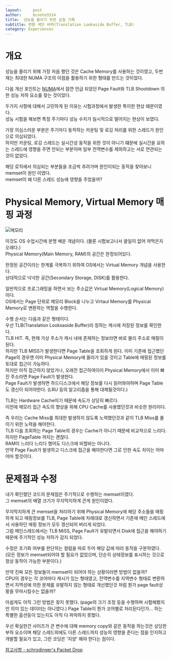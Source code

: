 ```yaml
---
layout:     post
author:     bcnote3314
title:  성능을 올리기 위한 삽질 기록
subtitle: 변환 색인 버퍼(Translation Lookaside Buffer, TLB)
category: Experiences
---
```


# 개요

성능을 올리기 위해 가장 처음 했던 것은 Cache Memory를 사용하는 것이였고, 두번재는 최대한 NUMA 구조의 이점을 활용하기 위한 형태를 만드는 것이었다.  

다음 개선 포인트는 [NUMA](https://bcnote3314.github.io/experiences/2021/09/13/numa/)에서 잠깐 언급 되었던 Page Fault와 TLB Shootdown 의한 성능 저하 요소를 찾는 것이었다.  

두가지 사항에 대해서 고민하게 된 이유는 시험과정에서 발생한 특이한 현상 떄문이였다.  
성능 시험을 해보면 특정 주기마다 성능 수치가 일시적으로 떨어지는 현상이 보였다.  

가장 의심스러운 부분은 주기마다 동작하는 카운팅 및 로깅 처리를 위한 스레드가 원인으로 의심되었다.  
하지만 카운팅, 로깅 스레드는 실시간성 동작을 위한 것이 아니기 떄문에 실시간을 요하는 스레드에 영향을 주면 안되는 부분이며 일부 전역변수를 제외하고는 서로 연관되는 것이 없었다.  

해당 로직에서 의심되는 부분들을 조금씩 추려가며 원인이되는 동작을 찾아보니 memset이 원인 이였다.  
memset이 왜 다른 스레드 성능에 영향을 주었을까?

# Physical Memory, Virtual Memory 매핑 과정

![메모리](http://drive.google.com/uc?export=view&id=1kinuvajLNfiuf5UvmJKbmkuQ_3YOvfZz)

이것도 OS 수업시간에 분명 배운 개념이다. (물론 시험보고나서 쓸일이 없어 까먹은지 오래다.)  
Physical Memory(Main Memory, RAM)의 공간은 한정되어있다.  

한정된 공간이라는 한계를 극복하기 위하여 OS에서는 Virtual Memory 개념을 사용한다.  
상대적으로 넉넉한 공간(Secondary Storage, DISK)를 활용한다.  

일반적으로 프로그래밍을 하면서 보는 주소값은 Virtual Memory(Logical Memory)이다.  
OS에서는 Page 단위로 메모리 Block을 나누고 Virtaul Memory를 Physical Memory로 변환하는 역할을 수행한다.  

수행 순서는 다음과 같은 형태이다.  
우선 TLB(Translation Looksaside Buffer)라 칭하는 캐시에 저장된 정보를 확인한다.  
TLB HIT. 즉, 현재 가상 주소가 캐시 내에 존재하는 정보라면 바로 물리 주소로 매핑이 된다.  
하지만 TLB MISS가 발생한다면 Page Table을 조회하게 된다.
이미 기존에 접근했던 Page의 경우엔 이미 Physical Memory에 올라가 있을 것이고 Table에 매핑된 정보를 토대로 접근이 가능하다.  
하지만 아직 접근하지 않았거나, 오래전 접근하여이미 Physical Memory에서 이미 빠진 주소라면 Page Fault가 발생한다.  
Page Fault가 발생하면 하드디스크에서 해당 정보를 다시 읽어와야하며 Page Table도 갱신이 되어야한다. (LRU 등의 알고리즘을 통해 대체될것이다.)  

TLB는 Hardware Cache이기 때문에 속도가 상당히 빠르다.  
이전에 메모리 접근 속도의 향상을 위해 CPU Cache를 사용했던것과 비슷한 원리이다.  

즉 우리는 Cache Miss를 최대한 발생하지 않도록 노력했던것과 같이 TLB Miss를 줄이기 위한 노력을 해야한다.  
TLB 다음 조회하는 Page Table의 경우는 Cache가 아니기 때문에 비교적으로 느리다.  
하지만 PageTable 까지는 괜찮다.  
RAM이 느리다 느리다 했어도 디스크에 비할바는 아니다.  
만약 Page Fault가 발생하고 디스크에 접근을 해야한다면 그로 인한 속도 차이는 어마어마 할것이다.


# 문제점과 수정

내가 확인했던 코드의 문제점은 주기적으로 수행하는 memset이였다.  
그 memset의 배열 크기가 무지막지하게 큰게 원인이였다. 

무지막지하게 큰 memset을 처리하기 위해 Physical Memory에 해당 주소들을 매핑하게 되고 매핑정보를 TLB, Page Table에 차례대로 갱신하면서 기존에 메인 스레드에서 사용하던 매핑 정보가 모두 갱신되어 버리게 되었다.  
그럼 메인스레드에서는 TLB MiSS, Page Fault가 유발되면서 Disk에 접근을 해야하기 때문에 주기적인 성능 저하가 감지 되었다.  

수정은 초기화 여부를 판단하는 컬럼을 따로 두어 해당 값에 따라 동작을 구분하였다. (모든 정보가 memset되어야 할 필요가 없었으며, 단순히 상태정보를 표시하는 것으로 정상 동작이 가능한 부분이다.)

만약 진짜 모든 정보들이 memset이 되어야 하는 상황이라면 방법이 없을까?  
CPU의 경우는 각 코어마다 캐시가 있는 형태였고, 전역변수를 지역변수 형태로 변환하면서 지역성에 의한 문제를 유발하지 않는 형태로 개선했던것 처럼 뭔가 page fault상황을 무마시킬수는 없을까?

아쉽게도 아직 그런 방법은 찾지 못했다. (page의 크기 조정 등을 수행하며 시험해봤지만 의미 있는 데이터는 아니였다.)
Page Table이 뭔가 코어별로 처리된다던가... 하는 특별한 옵션등이 있는지도 아직 다 파악하지 못했다.

우선 확실한건 사이즈가 큰 변수에 대해 memory copy와 같은 동작을 하는것은 상당한 부하 요소이며 해당 스레드외에도 다른 스레드까지 성능의 영향을 준다는 점을 인지하고 개발할 필요가 있고, 그런 코딩은 '지양' 해야 한다는 점이다.


[참고사항 - schrodinger's Packet Drop](https://medium.com/niometrics-tech-blog/schrodingers-packet-drops-e1556af3e228)


